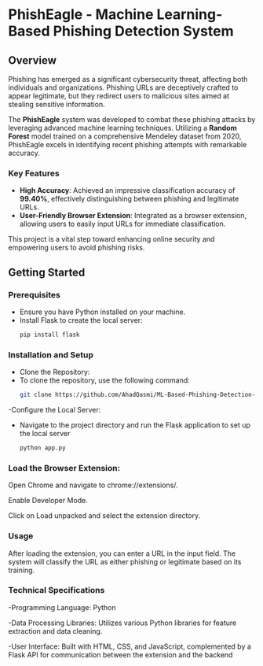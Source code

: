 # PhishEagle - Machine Learning-Based Phishing Detection System
## Overview
Phishing has emerged as a significant cybersecurity threat, affecting both individuals and organizations. Phishing URLs are deceptively crafted to appear legitimate, but they redirect users to malicious sites aimed at stealing sensitive information.

The **PhishEagle** system was developed to combat these phishing attacks by leveraging advanced machine learning techniques. Utilizing a **Random Forest** model trained on a comprehensive Mendeley dataset from 2020, PhishEagle excels in identifying recent phishing attempts with remarkable accuracy.

### Key Features
- **High Accuracy**: Achieved an impressive classification accuracy of **99.40%**, effectively distinguishing between phishing and legitimate URLs.
- **User-Friendly Browser Extension**: Integrated as a browser extension, allowing users to easily input URLs for immediate classification.

This project is a vital step toward enhancing online security and empowering users to avoid phishing risks.

## Getting Started

### Prerequisites
- Ensure you have Python installed on your machine.
- Install Flask to create the local server:
   ```bash
   pip install flask

### Installation and Setup
 - Clone the Repository:
 - To clone the repository, use the following command:
   ```bash
   git clone https://github.com/AhadQasmi/ML-Based-Phishing-Detection-.git

-Configure the Local Server:
  - Navigate to the project directory and run the Flask application to set up the 
    local server
     ```bash
     python app.py

### Load the Browser Extension:

Open Chrome and navigate to chrome://extensions/.

Enable Developer Mode.

Click on Load unpacked and select the extension directory.

### Usage
After loading the extension, you can enter a URL in the input field. The system will classify the URL as either phishing or legitimate based on its training.

### Technical Specifications
 -Programming Language: Python
 
 -Data Processing Libraries: Utilizes various Python libraries for feature extraction and data cleaning.
 
 -User Interface: Built with HTML, CSS, and JavaScript, complemented by a Flask API for communication between the extension and the backend

  



